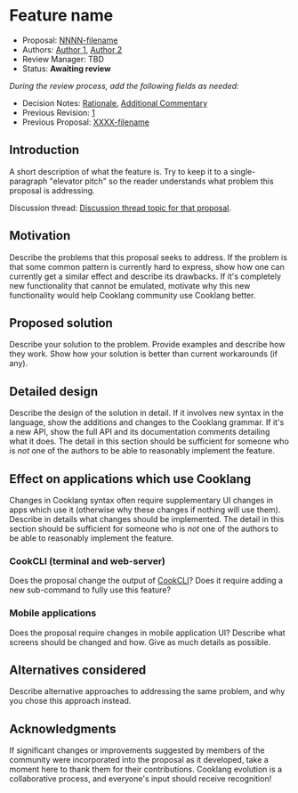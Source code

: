 # Feature name

* Proposal: [NNNN-filename](NNNN-filename.md)
* Authors: [Author 1](https://github.com/cooklangdev), [Author 2](https://github.com/cooklangdev)
* Review Manager: TBD
* Status: **Awaiting review**

*During the review process, add the following fields as needed:*

* Decision Notes: [Rationale](https://github.com/cooklang/spec/discussions), [Additional Commentary](https://github.com/cooklang/spec/discussions)
* Previous Revision: [1](https://github.com/cooklang/spec/blob/...commit-ID.../proposals/NNNN-filename.md)
* Previous Proposal: [XXXX-filename](XXXX-filename.md)

## Introduction

A short description of what the feature is. Try to keep it to a
single-paragraph "elevator pitch" so the reader understands what
problem this proposal is addressing.

Discussion thread: [Discussion thread topic for that proposal](https://github.com/cooklang/spec/discussions).

## Motivation

Describe the problems that this proposal seeks to address. If the
problem is that some common pattern is currently hard to express, show
how one can currently get a similar effect and describe its
drawbacks. If it's completely new functionality that cannot be
emulated, motivate why this new functionality would help Cooklang community
use Cooklang better.

## Proposed solution

Describe your solution to the problem. Provide examples and describe
how they work. Show how your solution is better than current
workarounds (if any).

## Detailed design

Describe the design of the solution in detail. If it involves new
syntax in the language, show the additions and changes to the Cooklang
grammar. If it's a new API, show the full API and its documentation
comments detailing what it does. The detail in this section should be
sufficient for someone who is *not* one of the authors to be able to
reasonably implement the feature.

## Effect on applications which use Cooklang

Changes in Cooklang syntax often require supplementary UI changes in
apps which use it (otherwise why these changes if nothing will
use them). Describe in details what changes should be implemented.
The detail in this section should be sufficient for someone
who is *not* one of the authors to be able to reasonably implement
the feature.

### CookCLI (terminal and web-server)

Does the proposal change the output of
[CookCLI](https://github.com/cooklang/CookCLI)? Does it require adding
a new sub-command to fully use this feature?

### Mobile applications

Does the proposal require changes in mobile application UI? Describe
what screens should be changed and how. Give as much details as
possible.

## Alternatives considered

Describe alternative approaches to addressing the same problem, and
why you chose this approach instead.

## Acknowledgments

If significant changes or improvements suggested by members of the 
community were incorporated into the proposal as it developed, take a
moment here to thank them for their contributions. Cooklang evolution is a
collaborative process, and everyone's input should receive recognition!
